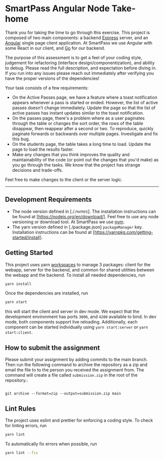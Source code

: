 # SmartPass Angular Node Take-home

Thank you for taking the time to go through this exercise. This project is composed of two main components: a backend [Express](https://expressjs.com/) server, and an [Angular](https://angular.io/) single page client application. At SmartPass we use Angular with some React in our client, and [Go](https://go.dev/) for our backend.

The purpose of this assessment is to get a feel of your coding style, judgement for refactoring (interface design/componentization), and ability to debug. Please read the full description, and expectation before diving in. If you run into any issues please reach out immediately after verifying you have the proper versions of the dependencies!

Your task consists of a few requirements:

- On the Active Passes page, we have a feature where a toast notification appears whenever a pass is started or ended. However, the list of active passes doesn't change immediately. Update the page so that the list of active passes has instant updates similar to the toast notification.
- On the passes page, there's a problem where as a user paginates through the table or changes the sort order, the rows of the table disappear, then reappear after a second or two. To reproduce, quickly paginate forwards or backwards over multiple pages. Investigate and fix this bug.
- On the students page, the table takes a long time to load. Update the page to load the results faster.
- Make any changes that you think improves the quality and maintainability of the code (or point out the changes that you'd make) as you go through the tasks. We know that the project has strange decisions and trade-offs.

Feel free to make changes to the client or the server logic.

---

## Development Requirements

- The node version defined in [./.nvmrc]. The installation instructions can be found at [https://nodejs.org/en/download/].
  Feel free to use any node versioning or download tool. At SmartPass we use [nvm](https://github.com/nvm-sh/nvm).
- The yarn version defined in [./package.json] `packageManager` key. Installation instructions can be found at [https://yarnpkg.com/getting-started/install].

## Getting Started

This project uses yarn [workspaces](https://yarnpkg.com/features/workspaces) to manage 3 packages: client for the webapp, server for the backend, and common for shared utilities between the webapp and the backend. To install all needed dependencies, run

```sh
yarn install
```

Once the dependencies are installed, run

```sh
yarn start
```

this will start the client and server in dev mode. We expect that the development environment has ports `3000`, and `4200` available to bind. In dev mode, both components support live reloading. Additionally, each component can be started individually using `yarn start:server` or `yarn start:client`.

## How to submit the assignment

Please submit your assignment by adding commits to the main branch. Then run the following command to archive the repository as a zip and email the file to to the person you received the assignment from. The command will create a file called `submission.zip` in the root of the repository.:

```

git archive --format=zip --output=submission.zip main

```

## Lint Rules

The project uses eslint and prettier for enforcing a coding style. To check for linting errors, run

```sh
yarn lint
```

To automatically fix errors when possible, run

```sh
yarn lint --fix
```

